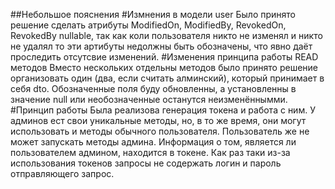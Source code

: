 ##Небольшое пояснения
#Измнения в модели user
Было принято решение сделать атрибуты ModifiedOn, ModifiedBy, RevokedOn, RevokedBy nullable, так как коли пользователя никто не изменял и никто не удалял то эти артибуты недолжны быть обозначены, что явно даёт проследить отсутсвие изменений.
#Изменения принципа работы READ методов
Вместо нескольких отдельны методов было принято решение организовать один (два, если считать алминский), который принимает в себя dto. Обозначенные поля буду обновленны, а установленны в значение null или необозначенные останутся неизменённымми.
#Принцип работы
Была реализова генерация токена и работа с ним. У админов ест свои уникальные методы, но, в то же время, они могут использовать и методы обычного пользователя. Пользователь же не может запускать методы админа. Информация о том, является ли пользователем админом, находится в токене. Как раз таки из-за использования токенов запросы не содержать логин и пароль отправляющего запрос.
